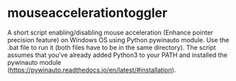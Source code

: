 # mouseaccelerationtoggler
A short script enabling/disabling mouse acceleration (Enhance pointer precision feature) on Windows OS using Python pywinauto module. Use the .bat file to run it (both files have to be in the same directory). The script assumes that you've already added Python3 to your PATH and installed the pywinauto module (https://pywinauto.readthedocs.io/en/latest/#installation).

